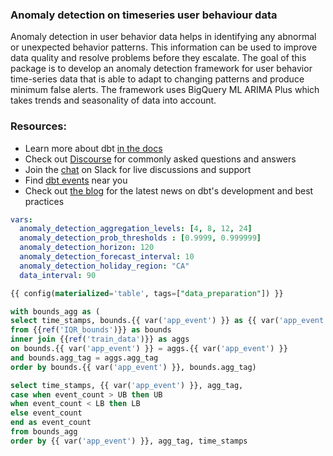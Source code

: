 
### Anomaly detection on timeseries user behaviour data

Anomaly detection in user behavior data helps in identifying any abnormal or unexpected behavior patterns. This information can be used to improve data quality and resolve problems before they escalate. The goal of this package is to develop an anomaly detection framework for user behavior time-series data that is able to adapt to changing patterns and produce minimum false alerts. The framework uses BigQuery ML ARIMA Plus which takes trends and seasonality of data into account.


### Resources:
- Learn more about dbt [in the docs](https://docs.getdbt.com/docs/introduction)
- Check out [Discourse](https://discourse.getdbt.com/) for commonly asked questions and answers
- Join the [chat](https://community.getdbt.com/) on Slack for live discussions and support
- Find [dbt events](https://events.getdbt.com) near you
- Check out [the blog](https://blog.getdbt.com/) for the latest news on dbt's development and best practices

``` yml
vars:
  anomaly_detection_aggregation_levels: [4, 8, 12, 24]
  anomaly_detection_prob_thresholds : [0.9999, 0.999999]
  anomaly_detection_horizon: 120
  anomaly_detection_forecast_interval: 10
  anomaly_detection_holiday_region: "CA"
  data_interval: 90
```

``` sql
{{ config(materialized='table', tags=["data_preparation"]) }}

with bounds_agg as (
select time_stamps, bounds.{{ var('app_event') }} as {{ var('app_event') }}, bounds.agg_tag as agg_tag, event_count, LB, UB
from {{ref('IQR_bounds')}} as bounds
inner join {{ref('train_data')}} as aggs
on bounds.{{ var('app_event') }} = aggs.{{ var('app_event') }}
and bounds.agg_tag = aggs.agg_tag
order by bounds.{{ var('app_event') }}, bounds.agg_tag)

select time_stamps, {{ var('app_event') }}, agg_tag,
case when event_count > UB then UB
when event_count < LB then LB
else event_count
end as event_count
from bounds_agg
order by {{ var('app_event') }}, agg_tag, time_stamps
```
